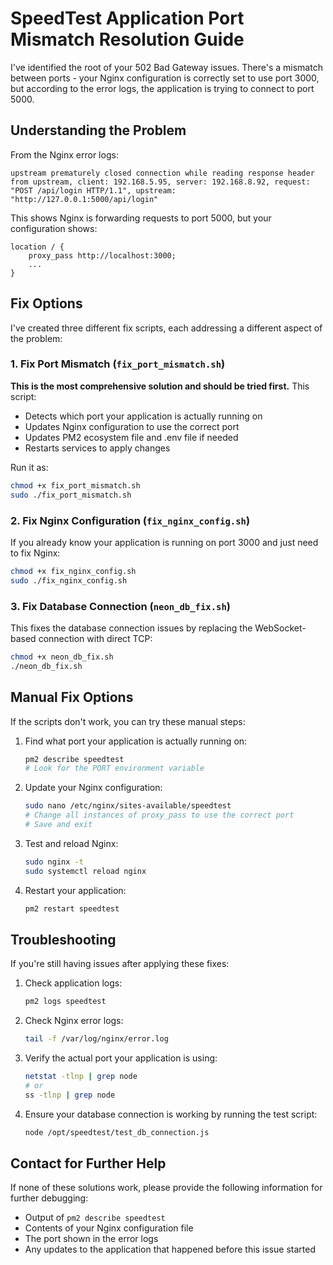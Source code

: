 # SpeedTest Application Port Mismatch Resolution Guide

I've identified the root of your 502 Bad Gateway issues. There's a mismatch between ports - your Nginx configuration is correctly set to use port 3000, but according to the error logs, the application is trying to connect to port 5000.

## Understanding the Problem

From the Nginx error logs:
```
upstream prematurely closed connection while reading response header from upstream, client: 192.168.5.95, server: 192.168.8.92, request: "POST /api/login HTTP/1.1", upstream: "http://127.0.0.1:5000/api/login"
```

This shows Nginx is forwarding requests to port 5000, but your configuration shows:
```nginx
location / {
    proxy_pass http://localhost:3000;
    ...
}
```

## Fix Options

I've created three different fix scripts, each addressing a different aspect of the problem:

### 1. Fix Port Mismatch (`fix_port_mismatch.sh`)

**This is the most comprehensive solution and should be tried first.** This script:
- Detects which port your application is actually running on
- Updates Nginx configuration to use the correct port
- Updates PM2 ecosystem file and .env file if needed
- Restarts services to apply changes

Run it as:
```bash
chmod +x fix_port_mismatch.sh
sudo ./fix_port_mismatch.sh
```

### 2. Fix Nginx Configuration (`fix_nginx_config.sh`)

If you already know your application is running on port 3000 and just need to fix Nginx:
```bash
chmod +x fix_nginx_config.sh
sudo ./fix_nginx_config.sh
```

### 3. Fix Database Connection (`neon_db_fix.sh`)

This fixes the database connection issues by replacing the WebSocket-based connection with direct TCP:
```bash
chmod +x neon_db_fix.sh
./neon_db_fix.sh
```

## Manual Fix Options

If the scripts don't work, you can try these manual steps:

1. Find what port your application is actually running on:
   ```bash
   pm2 describe speedtest
   # Look for the PORT environment variable
   ```

2. Update your Nginx configuration:
   ```bash
   sudo nano /etc/nginx/sites-available/speedtest
   # Change all instances of proxy_pass to use the correct port
   # Save and exit
   ```

3. Test and reload Nginx:
   ```bash
   sudo nginx -t
   sudo systemctl reload nginx
   ```

4. Restart your application:
   ```bash
   pm2 restart speedtest
   ```

## Troubleshooting

If you're still having issues after applying these fixes:

1. Check application logs:
   ```bash
   pm2 logs speedtest
   ```

2. Check Nginx error logs:
   ```bash
   tail -f /var/log/nginx/error.log
   ```

3. Verify the actual port your application is using:
   ```bash
   netstat -tlnp | grep node
   # or
   ss -tlnp | grep node
   ```

4. Ensure your database connection is working by running the test script:
   ```bash
   node /opt/speedtest/test_db_connection.js
   ```

## Contact for Further Help

If none of these solutions work, please provide the following information for further debugging:
- Output of `pm2 describe speedtest`
- Contents of your Nginx configuration file
- The port shown in the error logs
- Any updates to the application that happened before this issue started